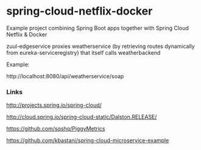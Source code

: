 # spring-cloud-netflix-docker
Example project combining Spring Boot apps together with Spring Cloud Netflix &amp; Docker

zuul-edgeservice proxies weatherservice (by retrieving routes dynamically from eureka-serviceregistry) that itself calls weatherbackend

Example:

http://localhost:8080/api/weatherservice/soap


### Links

http://projects.spring.io/spring-cloud/

http://cloud.spring.io/spring-cloud-static/Dalston.RELEASE/

https://github.com/sqshq/PiggyMetrics

https://github.com/kbastani/spring-cloud-microservice-example